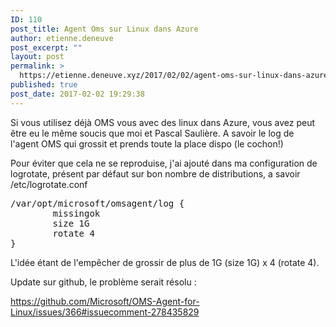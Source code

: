 ```yaml
---
ID: 110
post_title: Agent Oms sur Linux dans Azure
author: etienne.deneuve
post_excerpt: ""
layout: post
permalink: >
  https://etienne.deneuve.xyz/2017/02/02/agent-oms-sur-linux-dans-azure/
published: true
post_date: 2017-02-02 19:29:38
---
```

Si vous utilisez déjà OMS vous avec des linux dans Azure, vous avez peut être eu le même soucis que moi et Pascal Saulière. A savoir le log de l'agent OMS qui grossit et prends toute la place dispo (le cochon!)

Pour éviter que cela ne se reproduise, j'ai ajouté dans ma configuration de logrotate, présent par défaut sur bon nombre de distributions, a savoir /etc/logrotate.conf
<pre>/var/opt/microsoft/omsagent/log {
        missingok
        size 1G
        rotate 4
}
</pre>
L'idée étant de l'empêcher de grossir de plus de 1G (size 1G) x 4 (rotate 4).

Update sur github, le problème serait résolu :

https://github.com/Microsoft/OMS-Agent-for-Linux/issues/366#issuecomment-278435829

&nbsp;